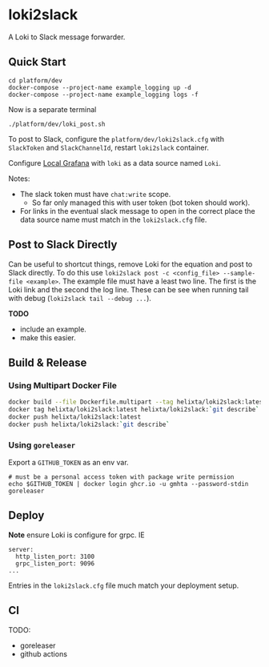 # loki2slack

A Loki to Slack message forwarder.

## Quick Start

```
cd platform/dev
docker-compose --project-name example_logging up -d
docker-compose --project-name example_logging logs -f
```

Now is a separate terminal
```
./platform/dev/loki_post.sh
```

To post to Slack, configure the `platform/dev/loki2slack.cfg` with `SlackToken` and `SlackChannelId`, restart `loki2slack` container.

Configure [Local Grafana](http://localhost:3000/?orgId=1) with `loki` as a data source named `Loki`.

Notes:
- The slack token must have `chat:write` scope.
  - So far only managed this with user token (bot token should work).
- For links in the eventual slack message to open in the correct place the data source name must match in the `loki2slack.cfg` file.

## Post to Slack Directly

Can be useful to shortcut things, remove Loki for the equation and post to Slack directly.
To do this use `loki2slack post -c <config_file> --sample-file <example>`.
The example file must have a least two line.
The first is the Loki link and the second the log line.
These can be see when running tail with debug (`loki2slack tail --debug ...`).

**TODO**
- include an example.
- make this easier.

## Build & Release

### Using Multipart Docker File
``` bash
docker build --file Dockerfile.multipart --tag helixta/loki2slack:latest .
docker tag helixta/loki2slack:latest helixta/loki2slack:`git describe`
docker push helixta/loki2slack:latest
docker push helixta/loki2slack:`git describe`
```

### Using `goreleaser`

Export a `GITHUB_TOKEN` as an env var.
```
# must be a personal access token with package write permission
echo $GITHUB_TOKEN | docker login ghcr.io -u gmhta --password-stdin
goreleaser
```

## Deploy

**Note** ensure Loki is configure for grpc. IE
```
server:
  http_listen_port: 3100
  grpc_listen_port: 9096
...
```

Entries in the `loki2slack.cfg` file much match your deployment setup.

## CI

TODO:
- goreleaser
- github actions
